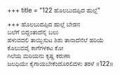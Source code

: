 +++
title = "122 ಹೊಲಬುದಪ್ಪಿದ ಹುಲ್ಲೆ"

+++
ಹೊಲಬುದಪ್ಪಿದ ಹುಲ್ಲೆ ಬೇಡನ  
ಬಲೆಗೆ ಬಿದ್ದಂತಾದೆನೈ ಬಲು  
ಹಳುವದಲಿ ತಾಯ್ಬಿಸುಟ ಶಿಶು ತಾನಾದೆನೆಲೆ ಹರಿಯೆ  
ಕೊಲುವವೈ ಕಾಗೆಗಳಕಟ ಕೋ  
ಗಿಲೆಯ ಮರಿಯನು ಕೃಷ್ಣ ಕರುಣಾ  
ಜಲಧಿಯೇ ಕೈಗಾಯಬೇಕೆಂದೊರಲಿದಳು ತರಳೆ    ॥122॥